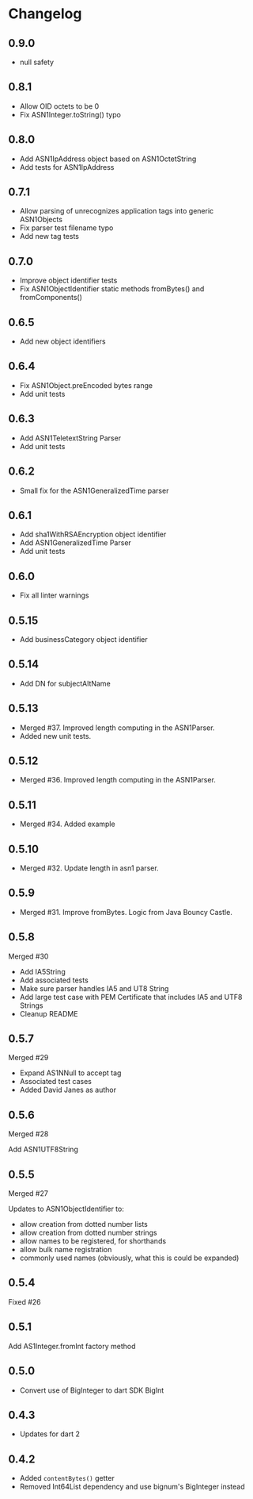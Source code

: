 # Changelog
## 0.9.0 

- null safety 

## 0.8.1

- Allow OID octets to be 0
- Fix ASN1Integer.toString() typo

## 0.8.0

- Add ASN1IpAddress object based on ASN1OctetString
- Add tests for ASN1IpAddress

## 0.7.1

- Allow parsing of unrecognizes application tags into generic ASN1Objects
- Fix parser test filename typo
- Add new tag tests

## 0.7.0

- Improve object identifier tests
- Fix ASN1ObjectIdentifier static methods fromBytes() and fromComponents()

## 0.6.5

- Add new object identifiers

## 0.6.4

- Fix ASN1Object.preEncoded bytes range
- Add unit tests

## 0.6.3

- Add ASN1TeletextString Parser
- Add unit tests

## 0.6.2

- Small fix for the ASN1GeneralizedTime parser

## 0.6.1

- Add sha1WithRSAEncryption object identifier
- Add ASN1GeneralizedTime Parser
- Add unit tests

## 0.6.0

- Fix all linter warnings

## 0.5.15

- Add businessCategory object identifier

## 0.5.14

- Add DN for subjectAltName

## 0.5.13

- Merged #37. Improved length computing in the ASN1Parser.
- Added new unit tests.

## 0.5.12

- Merged #36. Improved length computing in the ASN1Parser.

## 0.5.11

- Merged #34. Added example

## 0.5.10

- Merged #32. Update length in asn1 parser.

## 0.5.9

- Merged #31. Improve fromBytes. Logic from Java Bouncy Castle.

## 0.5.8

Merged #30

- Add IA5String
- Add associated tests
- Make sure parser handles IA5 and UT8 String
- Add large test case with PEM Certificate that includes IA5 and UTF8 Strings
- Cleanup README

## 0.5.7

Merged #29

- Expand AS1NNull to accept tag
- Associated test cases
- Added David Janes as author

## 0.5.6

Merged #28

Add ASN1UTF8String

## 0.5.5

Merged #27

Updates to ASN1ObjectIdentifier to:

- allow creation from dotted number lists
- allow creation from dotted number strings
- allow names to be registered, for shorthands
- allow bulk name registration
- commonly used names (obviously, what this is could be expanded)

## 0.5.4

Fixed #26

## 0.5.1

Add AS1Integer.fromInt factory method

## 0.5.0

- Convert use of BigInteger to dart SDK BigInt

## 0.4.3

- Updates for dart 2

## 0.4.2

- Added `contentBytes()` getter
- Removed Int64List dependency and use bignum's BigInteger instead

